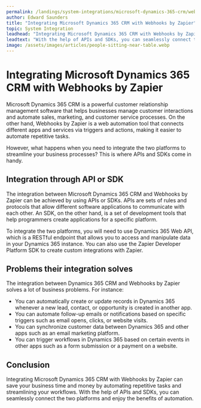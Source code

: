 ```yaml
---
permalink: /landings/system-integrations/microsoft-dynamics-365-crm/webhooks-by-zapier
author: Edward Saunders
title: "Integrating Microsoft Dynamics 365 CRM with Webhooks by Zapier"
topic: System Integration
leadhead: "Integrating Microsoft Dynamics 365 CRM with Webhooks by Zapier can save your business time and money by automating repetitive tasks and streamlining your workflows"
leadtext: "With the help of APIs and SDKs, you can seamlessly connect the two platforms and enjoy the benefits of automation."
image: /assets/images/articles/people-sitting-near-table.webp
---
```

<div class="arttext">    <h1>Integrating Microsoft Dynamics 365 CRM with Webhooks by Zapier</h1>
    <p>Microsoft Dynamics 365 CRM is a powerful customer relationship management software that helps businesses manage customer interactions and automate sales, marketing, and customer service processes. On the other hand, Webhooks by Zapier is a web automation tool that connects different apps and services via triggers and actions, making it easier to automate repetitive tasks.</p>
    <p>However, what happens when you need to integrate the two platforms to streamline your business processes? This is where APIs and SDKs come in handy.</p>
    <h2>Integration through API or SDK</h2>
    <p>The integration between Microsoft Dynamics 365 CRM and Webhooks by Zapier can be achieved by using APIs or SDKs. APIs are sets of rules and protocols that allow different software applications to communicate with each other. An SDK, on the other hand, is a set of development tools that help programmers create applications for a specific platform.</p>
    <p>To integrate the two platforms, you will need to use Dynamics 365 Web API, which is a RESTful endpoint that allows you to access and manipulate data in your Dynamics 365 instance. You can also use the Zapier Developer Platform SDK to create custom integrations with Zapier.</p>
    <h2>Problems their integration solves</h2>
    <p>The integration between Dynamics 365 CRM and Webhooks by Zapier solves a lot of business problems. For instance:</p>
    <ul>
        <li>You can automatically create or update records in Dynamics 365 whenever a new lead, contact, or opportunity is created in another app.</li>
        <li>You can automate follow-up emails or notifications based on specific triggers such as email opens, clicks, or website visits.</li>
        <li>You can synchronize customer data between Dynamics 365 and other apps such as an email marketing platform.</li>
        <li>You can trigger workflows in Dynamics 365 based on certain events in other apps such as a form submission or a payment on a website.</li>
    </ul>
    <h2>Conclusion</h2>
    <p>Integrating Microsoft Dynamics 365 CRM with Webhooks by Zapier can save your business time and money by automating repetitive tasks and streamlining your workflows. With the help of APIs and SDKs, you can seamlessly connect the two platforms and enjoy the benefits of automation.</p>
</div>
